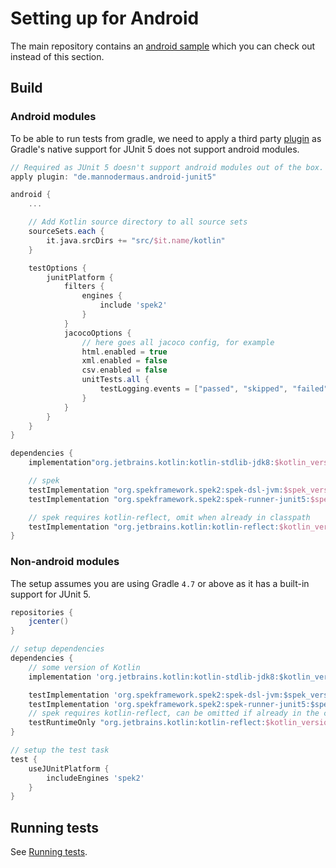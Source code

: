 # Setting up for Android
The main repository contains an [android sample](https://github.com/spekframework/spek/tree/2.x/samples/android) which
you can check out instead of this section.

## Build
### Android modules
To be able to run tests from gradle, we need to apply a third party [plugin](https://github.com/mannodermaus/android-junit5) as Gradle's
native support for JUnit 5 does not support android modules.

```groovy
// Required as JUnit 5 doesn't support android modules out of the box.
apply plugin: "de.mannodermaus.android-junit5"

android {
    ...

    // Add Kotlin source directory to all source sets
    sourceSets.each {
        it.java.srcDirs += "src/$it.name/kotlin"
    }

    testOptions {
        junitPlatform {
            filters {
                engines {
                    include 'spek2'
                }
            }
            jacocoOptions {
                // here goes all jacoco config, for example
                html.enabled = true
                xml.enabled = false
                csv.enabled = false
                unitTests.all {
                    testLogging.events = ["passed", "skipped", "failed"]
                }
            }
        }
    }
}

dependencies {
    implementation"org.jetbrains.kotlin:kotlin-stdlib-jdk8:$kotlin_version"

    // spek
    testImplementation "org.spekframework.spek2:spek-dsl-jvm:$spek_version"
    testImplementation "org.spekframework.spek2:spek-runner-junit5:$spek_version"

    // spek requires kotlin-reflect, omit when already in classpath
    testImplementation "org.jetbrains.kotlin:kotlin-reflect:$kotlin_version"
}
```

### Non-android modules
The setup assumes you are using Gradle `4.7` or above as it has a built-in support for JUnit 5.

```groovy
repositories {
    jcenter()
}

// setup dependencies
dependencies {
    // some version of Kotlin
    implementation 'org.jetbrains.kotlin:kotlin-stdlib-jdk8:$kotlin_version'

    testImplementation 'org.spekframework.spek2:spek-dsl-jvm:$spek_version'
    testImplementation 'org.spekframework.spek2:spek-runner-junit5:$spek_version'
    // spek requires kotlin-reflect, can be omitted if already in the classpath
    testRuntimeOnly "org.jetbrains.kotlin:kotlin-reflect:$kotlin_version"
}

// setup the test task
test {
    useJUnitPlatform {
        includeEngines 'spek2'
    }
}
```

## Running tests
See [Running tests](running.md).